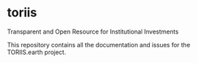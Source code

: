 # toriis
Transparent and Open Resource for Institutional Investments

This repository contains all the documentation and issues for the TORIIS.earth project.
